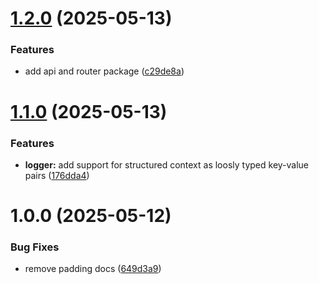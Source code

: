 # [1.2.0](https://github.com/StairSupplies/go-core/compare/v1.1.0...v1.2.0) (2025-05-13)


### Features

* add api and router package ([c29de8a](https://github.com/StairSupplies/go-core/commit/c29de8a28d0baa2bd67d557202a0e619f6b3218a))

# [1.1.0](https://github.com/StairSupplies/go-core/compare/v1.0.0...v1.1.0) (2025-05-13)


### Features

* **logger:** add support for structured context as loosly typed key-value pairs ([176dda4](https://github.com/StairSupplies/go-core/commit/176dda4fc829de55d3c38b5bc8d7e08bce186244))

# 1.0.0 (2025-05-12)


### Bug Fixes

* remove padding docs ([649d3a9](https://github.com/StairSupplies/go-core/commit/649d3a9cf86ee512f33119383af766be9f9db558))
